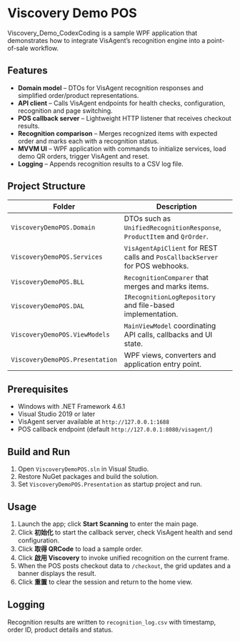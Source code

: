 # Viscovery Demo POS

Viscovery_Demo_CodexCoding is a sample WPF application that demonstrates how to integrate VisAgent’s recognition engine into a point-of-sale workflow.

## Features

- **Domain model** – DTOs for VisAgent recognition responses and simplified order/product representations.
- **API client** – Calls VisAgent endpoints for health checks, configuration, recognition and page switching.
- **POS callback server** – Lightweight HTTP listener that receives checkout results.
- **Recognition comparison** – Merges recognized items with expected order and marks each with a recognition status.
- **MVVM UI** – WPF application with commands to initialize services, load demo QR orders, trigger VisAgent and reset.
- **Logging** – Appends recognition results to a CSV log file.

## Project Structure

| Folder | Description |
| ------ | ----------- |
| `ViscoveryDemoPOS.Domain` | DTOs such as `UnifiedRecognitionResponse`, `ProductItem` and `QrOrder`. |
| `ViscoveryDemoPOS.Services` | `VisAgentApiClient` for REST calls and `PosCallbackServer` for POS webhooks. |
| `ViscoveryDemoPOS.BLL` | `RecognitionComparer` that merges and marks items. |
| `ViscoveryDemoPOS.DAL` | `IRecognitionLogRepository` and file-based implementation. |
| `ViscoveryDemoPOS.ViewModels` | `MainViewModel` coordinating API calls, callbacks and UI state. |
| `ViscoveryDemoPOS.Presentation` | WPF views, converters and application entry point. |

## Prerequisites

- Windows with .NET Framework 4.6.1
- Visual Studio 2019 or later
- VisAgent server available at `http://127.0.0.1:1688`
- POS callback endpoint (default `http://127.0.0.1:8080/visagent/`)

## Build and Run

1. Open `ViscoveryDemoPOS.sln` in Visual Studio.
2. Restore NuGet packages and build the solution.
3. Set `ViscoveryDemoPOS.Presentation` as startup project and run.

## Usage

1. Launch the app; click **Start Scanning** to enter the main page.
2. Click **初始化** to start the callback server, check VisAgent health and send configuration.
3. Click **取得 QRCode** to load a sample order.
4. Click **啟用 Viscovery** to invoke unified recognition on the current frame.
5. When the POS posts checkout data to `/checkout`, the grid updates and a banner displays the result.
6. Click **重置** to clear the session and return to the home view.

## Logging

Recognition results are written to `recognition_log.csv` with timestamp, order ID, product details and status.

